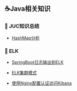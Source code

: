 ## :coffee:Java相关知识

### :book: JUC知识总结

* [HashMap分析](./note\java\juc\hashmap/hashMap.md)


### :ledger: ELK
* [SpringBoot日志输出到ELK](./note/ELK/SpringBoot日志输出到ELK.md)

* [ELK集群模式](./note/ELK/ELK集群模式.md)

* [使用Nginx配置认证访问Kibana](./note/ELK/使用Nginx配置认证访问Kibana.md)